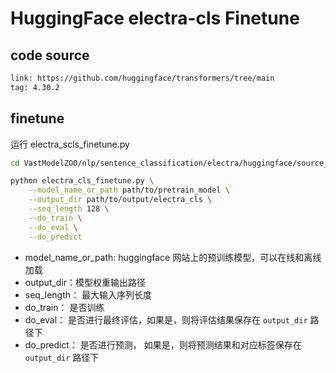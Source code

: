 # HuggingFace electra-cls Finetune

## code source
```bash
link: https://github.com/huggingface/transformers/tree/main
tag: 4.30.2
```

## finetune
运行 electra_scls_finetune.py
```bash
cd VastModelZOO/nlp/sentence_classification/electra/huggingface/source_code/finetune

python electra_cls_finetune.py \
    --model_name_or_path path/to/pretrain_model \
    --output_dir path/to/output/electra_cls \
    --seq_length 128 \
    --do_train \
    --do_eval \
    --do_predict
```
- model_name_or_path: huggingface 网站上的预训练模型，可以在线和离线加载
- output_dir：模型权重输出路径
- seq_length： 最大输入序列长度
- do_train： 是否训练
- do_eval： 是否进行最终评估，如果是，则将评估结果保存在 `output_dir` 路径下
- do_predict： 是否进行预测， 如果是，则将预测结果和对应标签保存在 `output_dir` 路径下


